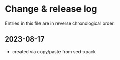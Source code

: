 # Change & release log

Entries in this file are in reverse chronological order.

## 2023-08-17

* created via copy/paste from sed-xpack
